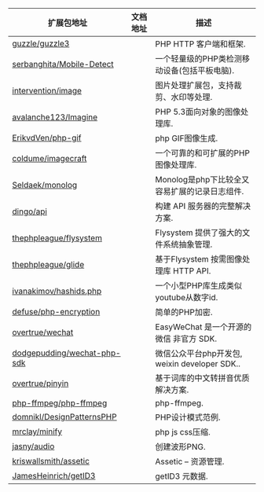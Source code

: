 
| 扩展包地址 | 文档地址 | 描述 |
|---|---|---|
| [guzzle/guzzle3](https://github.com/guzzle/guzzle) | | PHP HTTP 客户端和框架. |
| [serbanghita/Mobile-Detect](https://github.com/serbanghita/Mobile-Detect) | | 一个轻量级的PHP类检测移动设备(包括平板电脑). |
| [intervention/image](https://github.com/Intervention/image) | | 图片处理扩展包，支持裁剪、水印等处理. |
| [avalanche123/Imagine](https://github.com/avalanche123/Imagine) | | PHP 5.3面向对象的图像处理库. |
| [ErikvdVen/php-gif](https://github.com/ErikvdVen/php-gif) | | php GIF图像生成. |
| [coldume/imagecraft](https://github.com/coldume/imagecraft) | | 一个可靠的和可扩展的PHP图像处理库. |
| [Seldaek/monolog](https://github.com/Seldaek/monolog) | | Monolog是php下比较全又容易扩展的记录日志组件. |
| [dingo/api](https://github.com/Intervention/image) | | 构建 API 服务器的完整解决方案. |
| [thephpleague/flysystem](http://flysystem.thephpleague.com) | | Flysystem 提供了强大的文件系统抽象管理. |
| [thephpleague/glide](https://github.com/thephpleague/glide) | | 基于Flysystem 按需图像处理库 HTTP API. |
| [ivanakimov/hashids.php](https://github.com/ivanakimov/hashids.php) | | 一个小型PHP库生成类似youtube从数字id. |
| [defuse/php-encryption](https://github.com/defuse/php-encryption) | | 简单的PHP加密. |
| [overtrue/wechat](https://github.com/overtrue/wechat) | | EasyWeChat 是一个开源的 微信 非官方 SDK. |
| [dodgepudding/wechat-php-sdk](https://github.com/dodgepudding/wechat-php-sdk) | | 微信公众平台php开发包, weixin developer SDK.. |
| [overtrue/pinyin](https://github.com/overtrue/pinyin) | | 基于词库的中文转拼音优质解决方案. |
| [php-ffmpeg/php-ffmpeg](https://github.com/PHP-FFMpeg/PHP-FFMpeg) | | php-ffmpeg. |
| [domnikl/DesignPatternsPHP](https://github.com/domnikl/DesignPatternsPHP) | | PHP设计模式范例. |
| [mrclay/minify](https://github.com/mrclay/minify) | | php js css压缩. |
| [jasny/audio](https://github.com/jasny/audio) | | 创建波形PNG. |
| [kriswallsmith/assetic](https://github.com/kriswallsmith/assetic) | | Assetic – 资源管理. |
| [JamesHeinrich/getID3](https://github.com/JamesHeinrich/getID3) | | getID3 元数据. |



